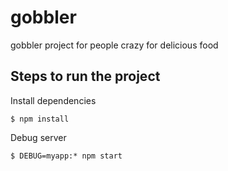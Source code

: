 # gobbler
gobbler project for people crazy for delicious food

## Steps to run the project
Install dependencies
```
$ npm install
```
Debug server
```
$ DEBUG=myapp:* npm start
```
